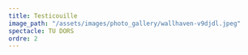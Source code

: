 ```yaml
---
title: Testicouille
image_path: "/assets/images/photo_gallery/wallhaven-v9djdl.jpeg"
spectacle: TU DORS
ordre: 2
---
```

